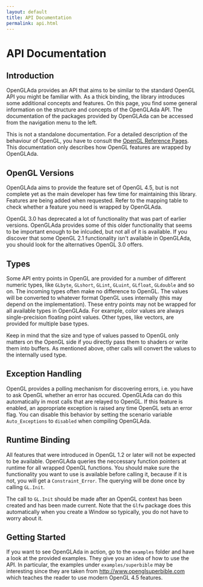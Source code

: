 ```yaml
---
layout: default
title: API Documentation
permalink: api.html
---
```


# API Documentation

## Introduction

OpenGLAda provides an API that aims to be similar to the standard OpenGL API you
might be familiar with. As a thick binding, the library introduces some additional
concepts and features. On this page, you find some general information on the structure
and concepts of the OpenGLAda API. The documentation of the packages
provided by OpenGLAda can be accessed from the navigation menu to the left.

This is not a standalone documentation. For a detailed description of the behaviour of
OpenGL, you have to consult the
[OpenGL Reference Pages](http://www.opengl.org/sdk/docs/man/). This documentation only
describes how OpenGL features are wrapped by OpenGLAda.

## OpenGL Versions

OpenGLAda aims to provide the feature set of OpenGL 4.5, but is not complete
yet as the main developer has few time for maintaining this library. Features
are being added when requested. Refer to the mapping table to check whether a
feature you need is wrapped by OpenGLAda.

OpenGL 3.0 has deprecated a lot of functionality that was part of earlier versions.
OpenGLAda provides some of this older functionality that seems to be important enough
to be inlcuded, but not all of it is available. If you discover that some
OpenGL 2.1 functionality isn't available in OpenGLAda, you should look for the
alternatives OpenGL 3.0 offers.

## Types

Some API entry points in OpenGL are provided for a number of different numeric types, like
`GLbyte`, `GLshort`, `GLint`, `GLuint`, `GLfloat`, `GLdouble` and so on. The incoming
types often make no difference to OpenGL. The values will be converted to whatever
format OpenGL uses internally (this may depend on the implementation). These entry
points may not be wrapped for all available types in OpenGLAda. For example, color
values are always single-precision floating point values. Other types, like vectors, are
provided for multiple base types.

Keep in mind that the size and type of values passed to OpenGL only matters on the
OpenGL side if you directly pass them to shaders or write them into buffers. As mentioned
above, other calls will convert the values to the internally used type.

## Exception Handling

OpenGL provides a polling mechanism for discovering errors, i.e. you have to ask OpenGL
whether an error has occured. OpenGLAda can do this automatically in most calls that are
relayed to OpenGL. If this feature is enabled, an appropriate exception is raised any time
OpenGL sets an error flag. You can disable this behavior by setting the scenario variable
`Auto_Exceptions` to `disabled` when compiling OpenGLAda.

## Runtime Binding

All features that were introduced in OpenGL 1.2 or later will not be expected to
be available. OpenGLAda queries the neccessary function pointers at runtime for
all wrapped OpenGL functions. You should make sure the functionality you want to
use is available before calling it, because if it is not, you will get a
`Constraint_Error`. The querying will be done once by calling `GL.Init`.

The call to `GL.Init` should be made after an OpenGL context has been created
and has been made current. Note that the `Glfw` package does this automatically
when you create a Window so typically, you do not have to worry about it.

## Getting Started

If you want to see OpenGLAda in action, go to the `examples` folder and have a
look at the provided examples. They give you an idea of how to use the API. In
particular, the examples under `examples/superbible` may be interesting since
they are taken from http://www.openglsuperbible.com which teaches the reader to
use modern OpenGL 4.5 features.